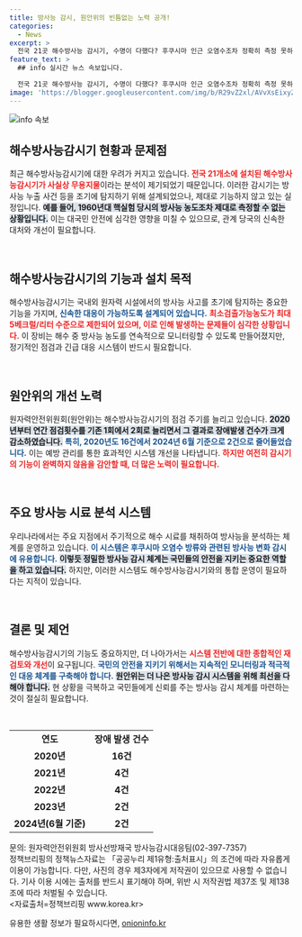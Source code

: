 ```yaml
---
title: 방사능 감시, 원안위의 빈틈없는 노력 공개!
categories:
  - News
excerpt: >
  전국 21곳 해수방사능 감시기, 수명이 다했다? 후쿠시마 인근 오염수조차 정확히 측정 못하는 현황! 6년간 40여 차례 고장… 클릭하고 더 알아보세요!
feature_text: >
  ## info 실시간 뉴스 속보입니다.

  전국 21곳 해수방사능 감시기, 수명이 다했다? 후쿠시마 인근 오염수조차 정확히 측정 못하는 현황! 6년간 40여 차례 고장… 클릭하고 더 알아보세요!
image: 'https://blogger.googleusercontent.com/img/b/R29vZ2xl/AVvXsEixyZcFfHzMRdzZMjFBmAUKJYCLCGyLL1o632UiGVXcaFdKo_bkvkuCioo0uUKlGfBVcT3P84aROyZIXSBEx3Aw5nCQ3pTgDom1WDC4m8eifvWiAmWEEVb4x6G_l8C0QH225ldMjyaFvpxGEBGNO37VmDTDMHGhJPq73UglMfDca1-0aw/s1600/blogspot.png'
---
```


<p><img src="https://blogger.googleusercontent.com/img/b/R29vZ2xl/AVvXsEixyZcFfHzMRdzZMjFBmAUKJYCLCGyLL1o632UiGVXcaFdKo_bkvkuCioo0uUKlGfBVcT3P84aROyZIXSBEx3Aw5nCQ3pTgDom1WDC4m8eifvWiAmWEEVb4x6G_l8C0QH225ldMjyaFvpxGEBGNO37VmDTDMHGhJPq73UglMfDca1-0aw/s1600/blogspot.png" alt="info 속보" /></p>

<h2 data-ke-size="size26">해수방사능감시기 현황과 문제점</h2>

<p data-ke-size="size16">최근 해수방사능감시기에 대한 우려가 커지고 있습니다. <b><span style="color: #ee2323;">전국 21개소에 설치된 해수방사능감시기가 사실상 무용지물</span></b>이라는 분석이 제기되었기 때문입니다. 이러한 감시기는 방사능 누출 사건 등을 조기에 탐지하기 위해 설계되었으나, 제대로 기능하지 않고 있는 실정입니다. <b><span style="background-color: #21538527;">예를 들어, 1960년대 핵실험 당시의 방사능 농도조차 제대로 측정할 수 없는 상황입니다.</span></b> 이는 대국민 안전에 심각한 영향을 미칠 수 있으므로, 관계 당국의 신속한 대처와 개선이 필요합니다.</p>

<p data-ke-size="size16">&nbsp;</p>

<h2 data-ke-size="size26">해수방사능감시기의 기능과 설치 목적</h2>

<p data-ke-size="size16">해수방사능감시기는 국내외 원자력 시설에서의 방사능 사고를 초기에 탐지하는 중요한 기능을 가지며, <b><span style="color: #1a5490;">신속한 대응이 가능하도록 설계되어 있습니다.</span></b> <b><span style="color: #ee2323;">최소검출가능농도가 최대 5베크럴/리터 수준으로 제한되어 있으며, 이로 인해 발생하는 문제들이 심각한 상황입니다.</span></b> 이 장비는 해수 중 방사능 농도를 연속적으로 모니터링할 수 있도록 만들어졌지만, 정기적인 점검과 긴급 대응 시스템이 반드시 필요합니다.</p>

<p data-ke-size="size16">&nbsp;</p>

<h2 data-ke-size="size26">원안위의 개선 노력</h2>

<p data-ke-size="size16">원자력안전위원회(원안위)는 해수방사능감시기의 점검 주기를 늘리고 있습니다. <b><span style="background-color: #21538527;">2020년부터 연간 점검횟수를 기존 1회에서 2회로 늘리면서 그 결과로 장애발생 건수가 크게 감소하였습니다.</span></b> <b><span style="color: #1a5490;">특히, 2020년도 16건에서 2024년 6월 기준으로 2건으로 줄어들었습니다.</span></b> 이는 예방 관리를 통한 효과적인 시스템 개선을 나타냅니다. <b><span style="color: #ee2323;">하지만 여전히 감시기의 기능이 완벽하지 않음을 감안할 때, 더 많은 노력이 필요합니다.</span></b></p>

<p data-ke-size="size16">&nbsp;</p>

<h2 data-ke-size="size26">주요 방사능 시료 분석 시스템</h2>

<p data-ke-size="size16">우리나라에서는 주요 지점에서 주기적으로 해수 시료를 채취하여 방사능을 분석하는 체계를 운영하고 있습니다. <b><span style="color: #1a5490;">이 시스템은 후쿠시마 오염수 방류와 관련된 방사능 변화 감시에 유용합니다.</span></b> <b><span style="background-color: #21538527;">이렇듯 정밀한 방사능 감시 체계는 국민들의 안전을 지키는 중요한 역할을 하고 있습니다.</span></b> 하지만, 이러한 시스템도 해수방사능감시기와의 통합 운영이 필요하다는 지적이 있습니다.</p>

<p data-ke-size="size16">&nbsp;</p>

<h2 data-ke-size="size26">결론 및 제언</h2>

<p data-ke-size="size16">해수방사능감시기의 기능도 중요하지만, 더 나아가서는 <b><span style="color: #ee2323;">시스템 전반에 대한 종합적인 재검토와 개선</span></b>이 요구됩니다. <b><span style="color: #1a5490;">국민의 안전을 지키기 위해서는 지속적인 모니터링과 적극적인 대응 체계를 구축해야 합니다.</span></b> <b><span style="background-color: #21538527;">원안위는 더 나은 방사능 감시 시스템을 위해 최선을 다해야 합니다.</span></b> 현 상황을 극복하고 국민들에게 신뢰를 주는 방사능 감시 체계를 마련하는 것이 절실히 필요합니다.</p>

<p data-ke-size="size16">&nbsp;</p>

<table>
<tr>
<td style="text-align: center; height: 17px;"><b>연도</b></td>
<td style="text-align: center; height: 17px;"><b>장애 발생 건수</b></td>
</tr>
<tr>
<td style="text-align: center; height: 17px;"><b>2020년</b></td>
<td style="text-align: center; height: 17px;"><b>16건</b></td>
</tr>
<tr>
<td style="text-align: center; height: 17px;"><b>2021년</b></td>
<td style="text-align: center; height: 17px;"><b>4건</b></td>
</tr>
<tr>
<td style="text-align: center; height: 17px;"><b>2022년</b></td>
<td style="text-align: center; height: 17px;"><b>4건</b></td>
</tr>
<tr>
<td style="text-align: center; height: 17px;"><b>2023년</b></td>
<td style="text-align: center; height: 17px;"><b>2건</b></td>
</tr>
<tr>
<td style="text-align: center; height: 17px;"><b>2024년(6월 기준)</b></td>
<td style="text-align: center; height: 17px;"><b>2건</b></td>
</tr>
</table>

<p data-ke-size="size16">문의: 원자력안전위원회 방사선방재국 방사능감시대응팀(02-397-7357) <br> 정책브리핑의 정책뉴스자료는 「공공누리 제1유형:출처표시」의 조건에 따라 자유롭게 이용이 가능합니다. 다만, 사진의 경우 제3자에게 저작권이 있으므로 사용할 수 없습니다. 기사 이용 시에는 출처를 반드시 표기해야 하며, 위반 시 저작권법 제37조 및 제138조에 따라 처벌될 수 있습니다. <br> <자료출처=정책브리핑 www.korea.kr></p>
유용한 생활 정보가 필요하시다면, <a href="https://onioninfo.kr" rel="dofollow">onioninfo.kr</a>


